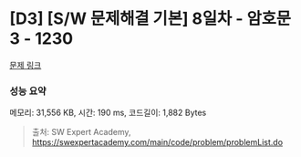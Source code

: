 # [D3] [S/W 문제해결 기본] 8일차 - 암호문3 - 1230 

[문제 링크](https://swexpertacademy.com/main/code/problem/problemDetail.do?contestProbId=AV14zIwqAHwCFAYD) 

### 성능 요약

메모리: 31,556 KB, 시간: 190 ms, 코드길이: 1,882 Bytes



> 출처: SW Expert Academy, https://swexpertacademy.com/main/code/problem/problemList.do